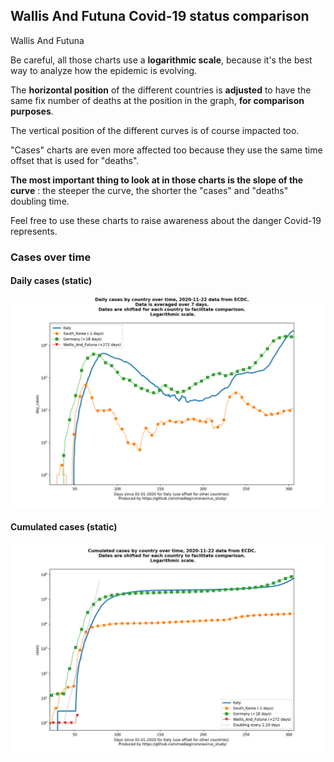 ## Wallis And Futuna Covid-19 status comparison 

Wallis And Futuna



Be careful, all those charts use a **logarithmic scale**, because it's the best way to analyze how the epidemic is evolving.
 
The **horizontal position** of the different countries is **adjusted** to have the same fix number of deaths at the position in the graph, **for comparison purposes**.

The vertical position of the different curves is of course impacted too.

"Cases" charts are even more affected too because they use the same time offset that is used for "deaths".

**The most important thing to look at in those charts is the slope of the curve** : the steeper the curve, the shorter the "cases" and "deaths" doubling time.

Feel free to use these charts to raise awareness about the danger Covid-19 represents. 


 
### Cases over time
 
#### Daily cases (static)
![Wallis And Futuna covid-19 daily cases static chart](https://raw.githubusercontent.com/madlag/coronavirus_study/master/notebooks/graphs/2020-11-22/countries/Wallis_And_Futuna/2020-11-22_Wallis_And_Futuna_day_cases.png "Wallis And Futuna covid-19 day_cases static chart")   
 
#### Cumulated cases (static)
![Wallis And Futuna covid-19 cumulated cases static chart](https://raw.githubusercontent.com/madlag/coronavirus_study/master/notebooks/graphs/2020-11-22/countries/Wallis_And_Futuna/2020-11-22_Wallis_And_Futuna_cases.png "Wallis And Futuna covid-19 cases static chart")   

